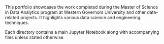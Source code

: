 This portfolio showcases the work completed during the Master of Science in Data Analytics program at Western Governors University and other data-related projects. It highlights various data science and engineering techniques. 

Each directory contains a main Jupyter Notebook along with accompanying files unless stated otherwise.
